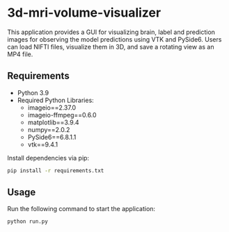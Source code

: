 # 3d-mri-volume-visualizer
This application provides a GUI for visualizing brain, label and prediction images for observing the model predictions using VTK and PySide6. Users can load NIFTI files, visualize them in 3D, and save a rotating view as an MP4 file.
## Requirements
- Python 3.9
- Required Python Libraries:
  - imageio==2.37.0
  - imageio-ffmpeg==0.6.0
  - matplotlib==3.9.4
  - numpy==2.0.2
  - PySide6==6.8.1.1
  - vtk==9.4.1

Install dependencies via pip:
```bash
pip install -r requirements.txt
```
## Usage
Run the following command to start the application:

```bash
python run.py
```
